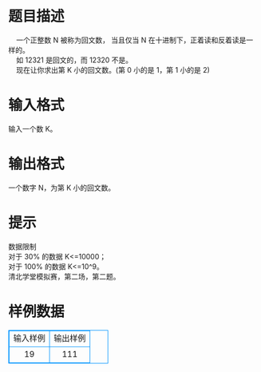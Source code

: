 # 

 
 # 题目描述 
&nbsp;&nbsp;&nbsp;&nbsp;一个正整数&nbsp;N&nbsp;被称为回文数，&nbsp;当且仅当&nbsp;N&nbsp;在十进制下，正着读和反着读是一<BR>样的。<BR>&nbsp;&nbsp;&nbsp;&nbsp;如&nbsp;12321&nbsp;是回文的，而&nbsp;12320&nbsp;不是。<BR>&nbsp;&nbsp;&nbsp;&nbsp;现在让你求出第&nbsp;K&nbsp;小的回文数。(第&nbsp;0&nbsp;小的是&nbsp;1，第&nbsp;1&nbsp;小的是&nbsp;2)<BR> 

 
 # 输入格式 
输入一个数&nbsp;K。 

 
 # 输出格式 
一个数字&nbsp;N，为第&nbsp;K&nbsp;小的回文数。 

 
 # 提示 
数据限制<BR>对于&nbsp;30%&nbsp;的数据&nbsp;K&lt;=10000；<BR>对于&nbsp;100%&nbsp;的数据&nbsp;K&lt;=10^9。<BR>清北学堂模拟赛，第二场，第二题。 
# 样例数据
<style>
        table,table tr th, table tr td { border:1px solid #0094ff; }
        table { width: 200px; min-height: 25px; line-height: 25px; text-align: center; border-collapse: collapse;}   
    </style>
<table>
	<tr>
		<td>输入样例</td>
		<td>输出样例</td>
	</tr>
<tr><td>19</td><td>111</td></tr></table>
